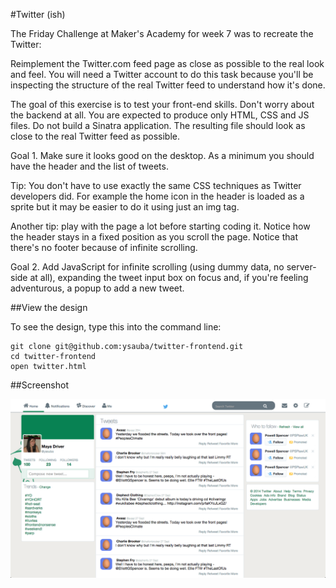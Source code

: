 #Twitter (ish)

The Friday Challenge at Maker's Academy for week 7 was to recreate the Twitter:

Reimplement the Twitter.com feed page as close as possible to the real look and feel. You will need a Twitter account to do this task because you'll be inspecting the structure of the real Twitter feed to understand how it's done.

The goal of this exercise is to test your front-end skills. Don't worry about the backend at all. You are expected to produce only HTML, CSS and JS files. Do not build a Sinatra application. The resulting file should look as close to the real Twitter feed as possible.

Goal 1. Make sure it looks good on the desktop. As a minimum you should have the header and the list of tweets.

Tip: You don't have to use exactly the same CSS techniques as Twitter developers did. For example the home icon in the header is loaded as a sprite but it may be easier to do it using just an img tag.

Another tip: play with the page a lot before starting coding it. Notice how the header stays in a  fixed position as you scroll the page. Notice that there's no footer because of infinite scrolling.

Goal 2. Add JavaScript for infinite scrolling (using dummy data, no server-side at all), expanding the tweet input box on focus and, if you're feeling adventurous, a popup to add a new tweet.

##View the design

To see the design, type this into the command line:

    git clone git@github.com:ysauba/twitter-frontend.git
    cd twitter-frontend
    open twitter.html

##Screenshot

![A screenshot of my front-end version of Twitter](/public/images/screenshot.png)
